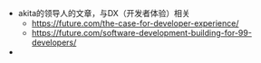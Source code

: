 - akita的领导人的文章，与DX（开发者体验）相关
	- https://future.com/the-case-for-developer-experience/
	- https://future.com/software-development-building-for-99-developers/
-